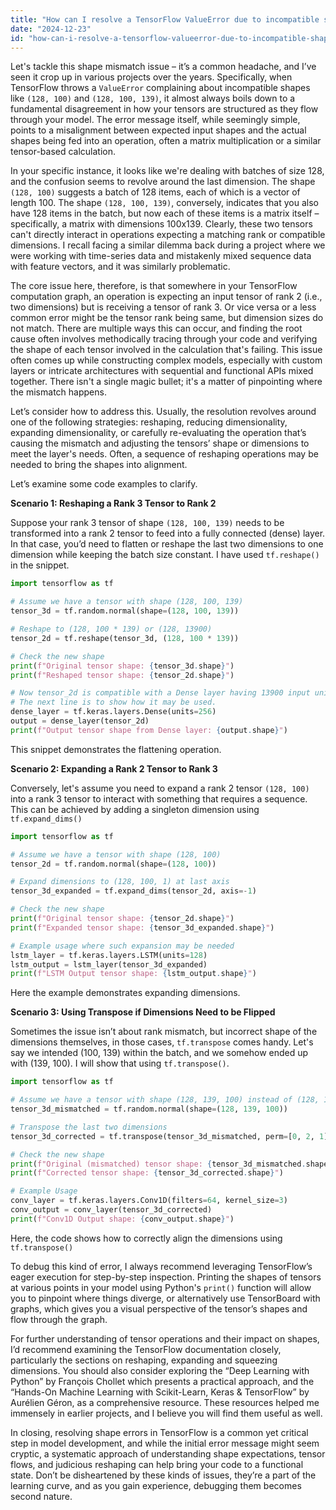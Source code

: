 ```yaml
---
title: "How can I resolve a TensorFlow ValueError due to incompatible shapes (128, 100) and (128, 100, 139)?"
date: "2024-12-23"
id: "how-can-i-resolve-a-tensorflow-valueerror-due-to-incompatible-shapes-128-100-and-128-100-139"
---
```


Let's tackle this shape mismatch issue – it’s a common headache, and I’ve seen it crop up in various projects over the years. Specifically, when TensorFlow throws a `ValueError` complaining about incompatible shapes like `(128, 100)` and `(128, 100, 139)`, it almost always boils down to a fundamental disagreement in how your tensors are structured as they flow through your model. The error message itself, while seemingly simple, points to a misalignment between expected input shapes and the actual shapes being fed into an operation, often a matrix multiplication or a similar tensor-based calculation.

In your specific instance, it looks like we're dealing with batches of size 128, and the confusion seems to revolve around the last dimension. The shape `(128, 100)` suggests a batch of 128 items, each of which is a vector of length 100. The shape `(128, 100, 139)`, conversely, indicates that you also have 128 items in the batch, but now each of these items is a matrix itself – specifically, a matrix with dimensions 100x139. Clearly, these two tensors can't directly interact in operations expecting a matching rank or compatible dimensions. I recall facing a similar dilemma back during a project where we were working with time-series data and mistakenly mixed sequence data with feature vectors, and it was similarly problematic.

The core issue here, therefore, is that somewhere in your TensorFlow computation graph, an operation is expecting an input tensor of rank 2 (i.e., two dimensions) but is receiving a tensor of rank 3. Or vice versa or a less common error might be the tensor rank being same, but dimension sizes do not match. There are multiple ways this can occur, and finding the root cause often involves methodically tracing through your code and verifying the shape of each tensor involved in the calculation that's failing. This issue often comes up while constructing complex models, especially with custom layers or intricate architectures with sequential and functional APIs mixed together. There isn't a single magic bullet; it's a matter of pinpointing where the mismatch happens.

Let’s consider how to address this. Usually, the resolution revolves around one of the following strategies: reshaping, reducing dimensionality, expanding dimensionality, or carefully re-evaluating the operation that’s causing the mismatch and adjusting the tensors’ shape or dimensions to meet the layer's needs. Often, a sequence of reshaping operations may be needed to bring the shapes into alignment.

Let’s examine some code examples to clarify.

**Scenario 1: Reshaping a Rank 3 Tensor to Rank 2**

Suppose your rank 3 tensor of shape `(128, 100, 139)` needs to be transformed into a rank 2 tensor to feed into a fully connected (dense) layer. In that case, you’d need to flatten or reshape the last two dimensions to one dimension while keeping the batch size constant. I have used `tf.reshape()` in the snippet.

```python
import tensorflow as tf

# Assume we have a tensor with shape (128, 100, 139)
tensor_3d = tf.random.normal(shape=(128, 100, 139))

# Reshape to (128, 100 * 139) or (128, 13900)
tensor_2d = tf.reshape(tensor_3d, (128, 100 * 139))

# Check the new shape
print(f"Original tensor shape: {tensor_3d.shape}")
print(f"Reshaped tensor shape: {tensor_2d.shape}")

# Now tensor_2d is compatible with a Dense layer having 13900 input units.
# The next line is to show how it may be used.
dense_layer = tf.keras.layers.Dense(units=256)
output = dense_layer(tensor_2d)
print(f"Output tensor shape from Dense layer: {output.shape}")
```
This snippet demonstrates the flattening operation.

**Scenario 2: Expanding a Rank 2 Tensor to Rank 3**

Conversely, let's assume you need to expand a rank 2 tensor `(128, 100)` into a rank 3 tensor to interact with something that requires a sequence. This can be achieved by adding a singleton dimension using `tf.expand_dims()`

```python
import tensorflow as tf

# Assume we have a tensor with shape (128, 100)
tensor_2d = tf.random.normal(shape=(128, 100))

# Expand dimensions to (128, 100, 1) at last axis
tensor_3d_expanded = tf.expand_dims(tensor_2d, axis=-1)

# Check the new shape
print(f"Original tensor shape: {tensor_2d.shape}")
print(f"Expanded tensor shape: {tensor_3d_expanded.shape}")

# Example usage where such expansion may be needed
lstm_layer = tf.keras.layers.LSTM(units=128)
lstm_output = lstm_layer(tensor_3d_expanded)
print(f"LSTM Output tensor shape: {lstm_output.shape}")
```

Here the example demonstrates expanding dimensions.

**Scenario 3: Using Transpose if Dimensions Need to be Flipped**

Sometimes the issue isn’t about rank mismatch, but incorrect shape of the dimensions themselves, in those cases, `tf.transpose` comes handy. Let's say we intended (100, 139) within the batch, and we somehow ended up with (139, 100). I will show that using `tf.transpose()`.

```python
import tensorflow as tf

# Assume we have a tensor with shape (128, 139, 100) instead of (128, 100, 139)
tensor_3d_mismatched = tf.random.normal(shape=(128, 139, 100))

# Transpose the last two dimensions
tensor_3d_corrected = tf.transpose(tensor_3d_mismatched, perm=[0, 2, 1])

# Check the new shape
print(f"Original (mismatched) tensor shape: {tensor_3d_mismatched.shape}")
print(f"Corrected tensor shape: {tensor_3d_corrected.shape}")

# Example Usage
conv_layer = tf.keras.layers.Conv1D(filters=64, kernel_size=3)
conv_output = conv_layer(tensor_3d_corrected)
print(f"Conv1D Output shape: {conv_output.shape}")
```
Here, the code shows how to correctly align the dimensions using `tf.transpose()`

To debug this kind of error, I always recommend leveraging TensorFlow’s eager execution for step-by-step inspection. Printing the shapes of tensors at various points in your model using Python's `print()` function will allow you to pinpoint where things diverge, or alternatively use TensorBoard with graphs, which gives you a visual perspective of the tensor’s shapes and flow through the graph.

For further understanding of tensor operations and their impact on shapes, I’d recommend examining the TensorFlow documentation closely, particularly the sections on reshaping, expanding and squeezing dimensions. You should also consider exploring the “Deep Learning with Python” by François Chollet which presents a practical approach, and the “Hands-On Machine Learning with Scikit-Learn, Keras & TensorFlow” by Aurélien Géron, as a comprehensive resource. These resources helped me immensely in earlier projects, and I believe you will find them useful as well.

In closing, resolving shape errors in TensorFlow is a common yet critical step in model development, and while the initial error message might seem cryptic, a systematic approach of understanding shape expectations, tensor flows, and judicious reshaping can help bring your code to a functional state. Don’t be disheartened by these kinds of issues, they’re a part of the learning curve, and as you gain experience, debugging them becomes second nature.
